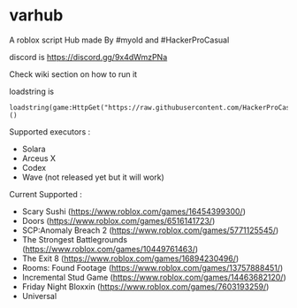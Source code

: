 # varhub

A roblox script Hub made By #myold and #HackerProCasual

discord is https://discord.gg/9x4dWmzPNa

Check wiki section on how to run it

loadstring is
```
loadstring(game:HttpGet("https://raw.githubusercontent.com/HackerProCasual/varhub/main/main"))()
```

Supported executors :
* Solara
* Arceus X
* Codex
* Wave (not released yet but it will work)


Current Supported :
* Scary Sushi (https://www.roblox.com/games/16454399300/)
* Doors (https://www.roblox.com/games/6516141723/)
* SCP:Anomaly Breach 2 (https://www.roblox.com/games/5771125545/)
* The Strongest Battlegrounds (https://www.roblox.com/games/10449761463/)
* The Exit 8 (https://www.roblox.com/games/16894230496/)
* Rooms: Found Footage (https://www.roblox.com/games/13757888451/)
* Incremental Stud Game (https://www.roblox.com/games/14463682120/)
* Friday Night Bloxxin (https://www.roblox.com/games/7603193259/)
* Universal

